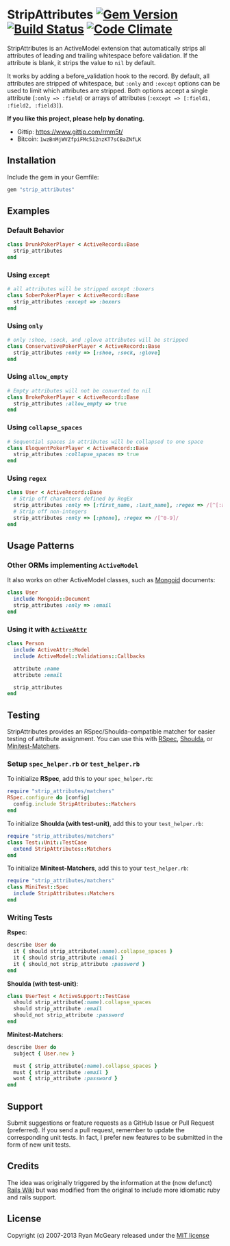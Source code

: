 # StripAttributes [![Gem Version](https://badge.fury.io/rb/strip_attributes.svg)](http://badge.fury.io/rb/strip_attributes) [![Build Status](https://secure.travis-ci.org/rmm5t/strip_attributes.svg)](http://travis-ci.org/rmm5t/strip_attributes) [![Code Climate](http://img.shields.io/codeclimate/github/rmm5t/strip_attributes.svg)](https://codeclimate.com/github/rmm5t/strip_attributes)

StripAttributes is an ActiveModel extension that automatically strips all
attributes of leading and trailing whitespace before validation. If the
attribute is blank, it strips the value to `nil` by default.

It works by adding a before_validation hook to the record.  By default, all
attributes are stripped of whitespace, but `:only` and `:except`
options can be used to limit which attributes are stripped.  Both options accept
a single attribute (`:only => :field`) or arrays of attributes (`:except =>
[:field1, :field2, :field3]`).

**If you like this project, please help by donating.**

* Gittip: https://www.gittip.com/rmm5t/
* Bitcoin: `1wzBnMjWVZfpiFMc5i2nzKT7sCBaZNfLK`

## Installation

Include the gem in your Gemfile:

```ruby
gem "strip_attributes"
```

## Examples

### Default Behavior

```ruby
class DrunkPokerPlayer < ActiveRecord::Base
  strip_attributes
end
```

### Using `except`

```ruby
# all attributes will be stripped except :boxers
class SoberPokerPlayer < ActiveRecord::Base
  strip_attributes :except => :boxers
end
```

### Using `only`

```ruby
# only :shoe, :sock, and :glove attributes will be stripped
class ConservativePokerPlayer < ActiveRecord::Base
  strip_attributes :only => [:shoe, :sock, :glove]
end
```

### Using `allow_empty`

```ruby
# Empty attributes will not be converted to nil
class BrokePokerPlayer < ActiveRecord::Base
  strip_attributes :allow_empty => true
end
```

### Using `collapse_spaces`

```ruby
# Sequential spaces in attributes will be collapsed to one space
class EloquentPokerPlayer < ActiveRecord::Base
  strip_attributes :collapse_spaces => true
end
```

### Using `regex`

```ruby
class User < ActiveRecord::Base
  # Strip off characters defined by RegEx
  strip_attributes :only => [:first_name, :last_name], :regex => /[^[:alpha:]\s]/
  # Strip off non-integers
  strip_attributes :only => [:phone], :regex => /[^0-9]/
end
```

## Usage Patterns

### Other ORMs implementing `ActiveModel`

It also works on other ActiveModel classes, such as [Mongoid](http://mongoid.org/) documents:

```ruby
class User
  include Mongoid::Document
  strip_attributes :only => :email
end
```

### Using it with [`ActiveAttr`](https://github.com/cgriego/active_attr)

```ruby
class Person
  include ActiveAttr::Model
  include ActiveModel::Validations::Callbacks

  attribute :name
  attribute :email

  strip_attributes
end

```

## Testing

StripAttributes provides an RSpec/Shoulda-compatible matcher for easier
testing of attribute assignment. You can use this with
[RSpec](http://rspec.info/), [Shoulda](https://github.com/thoughtbot/shoulda),
or [Minitest-Matchers](https://github.com/zenspider/minitest-matchers).

### Setup `spec_helper.rb` or `test_helper.rb`

To initialize **RSpec**, add this to your `spec_helper.rb`:

```ruby
require "strip_attributes/matchers"
RSpec.configure do |config|
  config.include StripAttributes::Matchers
end
```

To initialize **Shoulda (with test-unit)**, add this to your `test_helper.rb`:

```ruby
require "strip_attributes/matchers"
class Test::Unit::TestCase
  extend StripAttributes::Matchers
end
```

To initialize **Minitest-Matchers**, add this to your `test_helper.rb`:

```ruby
require "strip_attributes/matchers"
class MiniTest::Spec
  include StripAttributes::Matchers
end
```

### Writing Tests

**Rspec**:

```ruby
describe User do
  it { should strip_attribute(:name).collapse_spaces }
  it { should strip_attribute :email }
  it { should_not strip_attribute :password }
end
```

**Shoulda (with test-unit)**:

```ruby
class UserTest < ActiveSupport::TestCase
  should strip_attribute(:name).collapse_spaces
  should strip_attribute :email
  should_not strip_attribute :password
end
```

**Minitest-Matchers**:

```ruby
describe User do
  subject { User.new }

  must { strip_attribute(:name).collapse_spaces }
  must { strip_attribute :email }
  wont { strip_attribute :password }
end
```

## Support

Submit suggestions or feature requests as a GitHub Issue or Pull
Request (preferred). If you send a pull request, remember to update the
corresponding unit tests.  In fact, I prefer new features to be submitted in the
form of new unit tests.

## Credits

The idea was originally triggered by the information at the (now defunct) [Rails
Wiki](http://oldwiki.rubyonrails.org/rails/pages/HowToStripWhitespaceFromModelFields)
but was modified from the original to include more idiomatic ruby and rails
support.

## License

Copyright (c) 2007-2013 Ryan McGeary released under the [MIT
license](http://en.wikipedia.org/wiki/MIT_License)
